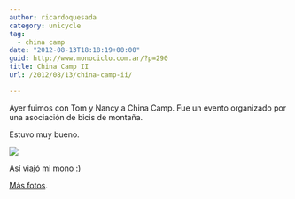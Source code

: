 ```yaml
---
author: ricardoquesada
category: unicycle
tag:
  - china camp
date: "2012-08-13T18:18:19+00:00"
guid: http://www.monociclo.com.ar/?p=290
title: China Camp II
url: /2012/08/13/china-camp-ii/

---
```

Ayer fuimos con Tom y Nancy a China Camp. Fue un evento organizado por una asociación de bicis de montaña.

Estuvo muy bueno.

![](https://lh5.googleusercontent.com/-48tWTZFkMfg/UCvvzcT067I/AAAAAAAAn0k/_g6cttCPMc0/s800/IMG_1924-001.JPG)

Así viajó mi mono :)

[Más fotos](https://photos.app.goo.gl/rxLXoxjAsRrBXpTd8).
